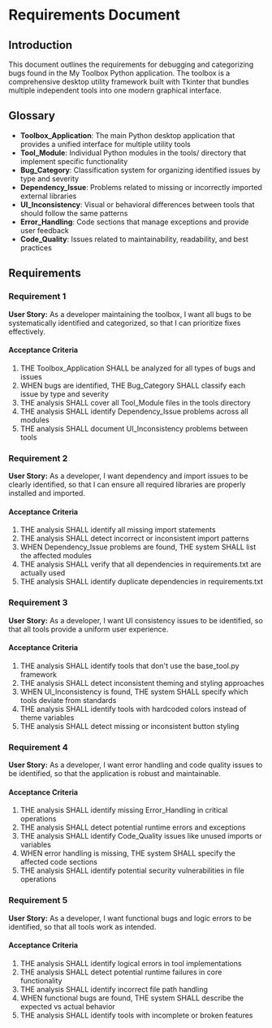 # Requirements Document

## Introduction

This document outlines the requirements for debugging and categorizing bugs found in the My Toolbox Python application. The toolbox is a comprehensive desktop utility framework built with Tkinter that bundles multiple independent tools into one modern graphical interface.

## Glossary

- **Toolbox_Application**: The main Python desktop application that provides a unified interface for multiple utility tools
- **Tool_Module**: Individual Python modules in the tools/ directory that implement specific functionality
- **Bug_Category**: Classification system for organizing identified issues by type and severity
- **Dependency_Issue**: Problems related to missing or incorrectly imported external libraries
- **UI_Inconsistency**: Visual or behavioral differences between tools that should follow the same patterns
- **Error_Handling**: Code sections that manage exceptions and provide user feedback
- **Code_Quality**: Issues related to maintainability, readability, and best practices

## Requirements

### Requirement 1

**User Story:** As a developer maintaining the toolbox, I want all bugs to be systematically identified and categorized, so that I can prioritize fixes effectively.

#### Acceptance Criteria

1. THE Toolbox_Application SHALL be analyzed for all types of bugs and issues
2. WHEN bugs are identified, THE Bug_Category SHALL classify each issue by type and severity
3. THE analysis SHALL cover all Tool_Module files in the tools directory
4. THE analysis SHALL identify Dependency_Issue problems across all modules
5. THE analysis SHALL document UI_Inconsistency problems between tools

### Requirement 2

**User Story:** As a developer, I want dependency and import issues to be clearly identified, so that I can ensure all required libraries are properly installed and imported.

#### Acceptance Criteria

1. THE analysis SHALL identify all missing import statements
2. THE analysis SHALL detect incorrect or inconsistent import patterns
3. WHEN Dependency_Issue problems are found, THE system SHALL list the affected modules
4. THE analysis SHALL verify that all dependencies in requirements.txt are actually used
5. THE analysis SHALL identify duplicate dependencies in requirements.txt

### Requirement 3

**User Story:** As a developer, I want UI consistency issues to be identified, so that all tools provide a uniform user experience.

#### Acceptance Criteria

1. THE analysis SHALL identify tools that don't use the base_tool.py framework
2. THE analysis SHALL detect inconsistent theming and styling approaches
3. WHEN UI_Inconsistency is found, THE system SHALL specify which tools deviate from standards
4. THE analysis SHALL identify tools with hardcoded colors instead of theme variables
5. THE analysis SHALL detect missing or inconsistent button styling

### Requirement 4

**User Story:** As a developer, I want error handling and code quality issues to be identified, so that the application is robust and maintainable.

#### Acceptance Criteria

1. THE analysis SHALL identify missing Error_Handling in critical operations
2. THE analysis SHALL detect potential runtime errors and exceptions
3. THE analysis SHALL identify Code_Quality issues like unused imports or variables
4. WHEN error handling is missing, THE system SHALL specify the affected code sections
5. THE analysis SHALL identify potential security vulnerabilities in file operations

### Requirement 5

**User Story:** As a developer, I want functional bugs and logic errors to be identified, so that all tools work as intended.

#### Acceptance Criteria

1. THE analysis SHALL identify logical errors in tool implementations
2. THE analysis SHALL detect potential runtime failures in core functionality
3. THE analysis SHALL identify incorrect file path handling
4. WHEN functional bugs are found, THE system SHALL describe the expected vs actual behavior
5. THE analysis SHALL identify tools with incomplete or broken features